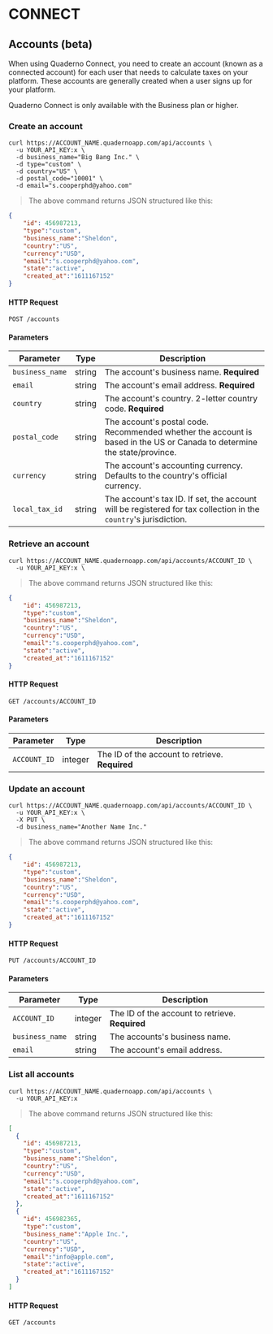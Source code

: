 # CONNECT 

## Accounts (beta)

When using Quaderno Connect, you need to create an account (known as a connected account) for each user that needs to calculate taxes on your platform. These accounts are generally created when a user signs up for your platform.

<aside class="notice">
Quaderno Connect is only available with the Business plan or higher.
</aside>

### Create an account

```shell
curl https://ACCOUNT_NAME.quadernoapp.com/api/accounts \
  -u YOUR_API_KEY:x \
  -d business_name="Big Bang Inc." \
  -d type="custom" \
  -d country="US" \
  -d postal_code="10001" \
  -d email="s.cooperphd@yahoo.com"
```

> The above command returns JSON structured like this:

```json
{
    "id": 456987213,
    "type":"custom",
    "business_name":"Sheldon",
    "country":"US",
    "currency":"USD",
    "email":"s.cooperphd@yahoo.com",
    "state":"active",
    "created_at":"1611167152"
}
```

#### HTTP Request

`POST /accounts`

#### Parameters

Parameter               | Type      | Description
------------------------|-----------|----------------------------------------------------------------------------
`business_name`         | string    | The account's business name. **Required**
`email`                 | string    | The account's email address. **Required**
`country`               | string    | The account's country. 2-letter country code. **Required**
`postal_code`           | string    | The account's postal code. Recommended whether the account is based in the US or Canada to determine the state/province.
`currency`              | string    | The account's accounting currency. Defaults to the country's official currency.
`local_tax_id`          | string    | The account's tax ID. If set, the account will be registered for tax collection in the `country`'s jurisdiction.

### Retrieve an account

```shell
curl https://ACCOUNT_NAME.quadernoapp.com/api/accounts/ACCOUNT_ID \
  -u YOUR_API_KEY:x \
```

> The above command returns JSON structured like this:

```json
{
    "id": 456987213,
    "type":"custom",
    "business_name":"Sheldon",
    "country":"US",
    "currency":"USD",
    "email":"s.cooperphd@yahoo.com",
    "state":"active",
    "created_at":"1611167152"
}
```

#### HTTP Request

`GET /accounts/ACCOUNT_ID`

#### Parameters

Parameter               | Type      | Description
------------------------|-----------|----------------------------------------------------------------------------
`ACCOUNT_ID`            | integer   | The ID of the account to retrieve. **Required**

### Update an account

```shell
curl https://ACCOUNT_NAME.quadernoapp.com/api/accounts/ACCOUNT_ID \
  -u YOUR_API_KEY:x \
  -X PUT \
  -d business_name="Another Name Inc."
```

> The above command returns JSON structured like this:

```json
{
    "id": 456987213,
    "type":"custom",
    "business_name":"Sheldon",
    "country":"US",
    "currency":"USD",
    "email":"s.cooperphd@yahoo.com",
    "state":"active",
    "created_at":"1611167152"
}
```

#### HTTP Request

`PUT /accounts/ACCOUNT_ID`

#### Parameters

Parameter               | Type      | Description
------------------------|-----------|----------------------------------------------------------------------------
`ACCOUNT_ID`            | integer   | The ID of the account to retrieve. **Required**
`business_name`         | string    | The accounts's business name.
`email`                 | string    | The account's email address.

### List all accounts

```shell
curl https://ACCOUNT_NAME.quadernoapp.com/api/accounts \
  -u YOUR_API_KEY:x
```

> The above command returns JSON structured like this:

```json
[
  {
    "id": 456987213,
    "type":"custom",
    "business_name":"Sheldon",
    "country":"US",
    "currency":"USD",
    "email":"s.cooperphd@yahoo.com",
    "state":"active",
    "created_at":"1611167152"
  },
  {
    "id": 456982365,
    "type":"custom",
    "business_name":"Apple Inc.",
    "country":"US",
    "currency":"USD",
    "email":"info@apple.com",
    "state":"active",
    "created_at":"1611167152"
  }
]
```

#### HTTP Request

`GET /accounts`

